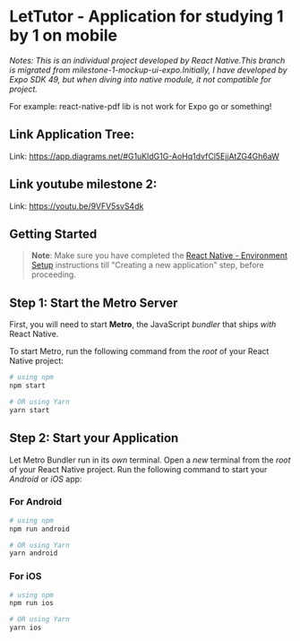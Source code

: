 # LetTutor - Application for studying 1 by 1 on mobile

_*Notes: This is an individual project developed by React Native.This branch is migrated from milestone-1-mockup-ui-expo.Initially, I have developed by Expo SDK 49, but when diving into native module, it not compatible for project.*_

For example: react-native-pdf lib is not work for Expo go or something!

## Link Application Tree:

Link: https://app.diagrams.net/#G1uKldG1G-AoHq1dvfCl5EjjAtZG4Gh6aW

## Link youtube milestone 2:

Link: https://youtu.be/9VFV5svS4dk

## Getting Started

> **Note**: Make sure you have completed the [React Native - Environment Setup](https://reactnative.dev/docs/environment-setup) instructions till "Creating a new application" step, before proceeding.

## Step 1: Start the Metro Server

First, you will need to start **Metro**, the JavaScript _bundler_ that ships _with_ React Native.

To start Metro, run the following command from the _root_ of your React Native project:

```bash
# using npm
npm start

# OR using Yarn
yarn start
```

## Step 2: Start your Application

Let Metro Bundler run in its _own_ terminal. Open a _new_ terminal from the _root_ of your React Native project. Run the following command to start your _Android_ or _iOS_ app:

### For Android

```bash
# using npm
npm run android

# OR using Yarn
yarn android
```

### For iOS

```bash
# using npm
npm run ios

# OR using Yarn
yarn ios
```
